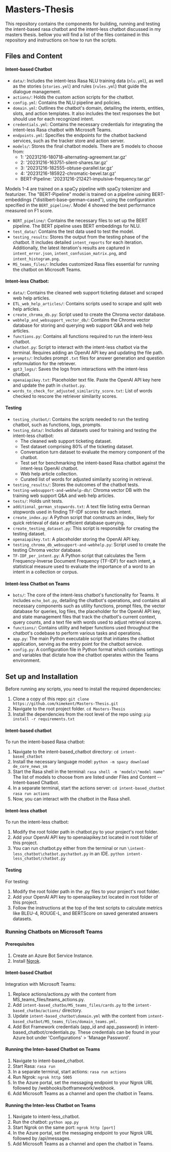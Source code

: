 # Masters-Thesis
This repository contains the components for building, running and testing the intent-based rasa chatbot and the intent-less chatbot discussed in my masters thesis. bellow you will find a list of the files contained in this repository and instructions on how to run the scripts.

## Files and Content

#### Intent-based Chatbot
- `data/`: Includes the intent-less Rasa NLU training data (`nlu.yml`), as well as the stories (`stories.yml`) and rules (`rules.yml`) that guide the dialogue management.
- `actions/`: Holds the custom action scripts for the chatbot.
- `config.yml`: Contains the NLU pipeline and policies.
- `domain.yml`: Outlines the chatbot's domain, detailing the intents, entities, slots, and action templates. It also includes the text responses the bot should use for each recognized intent.
- `credentials.yml`: Contains the necessary credentials for integrating the intent-less Rasa chatbot with Microsoft Teams.
- `endpoints.yml`: Specifies the endpoints for the chatbot backend services, such as the tracker store and action server.
- `models/`: Stores the final chatbot models. There are 5 models to choose from: 
	- 1: '20231216-180718-alternating-agreement.tar.gz'
	- 2: '20231216-163751-silent-shares.tar.gz'
	- 3: '20231216-182555-obtuse-parallel.tar.gz'
	- 4: '20231216-185922-chromatic-bevel.tar.gz'
	- BERT-Pipeline: '20231216-212421-impulsive-frequency.tar.gz'

Models 1-4 are trained on a spaCy pipeline with spaCy tokenizer and featurizer. The "BERT-Pipeline" model is trained on a pipeline usining BERT-embeddings ("distilbert-base-german-cased"), using the configuration specified in the `BERT_pipeline/`. Model 4 showed the best performance measured on F1 score.
- `BERT_pipeline/`: Contains the necessary files to set up the BERT pipeline. The BERT pipeline uses BERT embeddings for NLU.
- `test_data/`: Contains the test data used to test the model.
- `testing_results`: Stores the output from the testing phase of the chatbot. It includes detailed `intent_reports` for each iteration. Additionally, the latest iteration's results are captured in `intent_error.json`, `intent_confusion_matrix.png`, and `intent_histogram.png`.
- `MS_teams_files/`: Includes customized Rasa files essential for running the chatbot on Microsoft Teams.

#### Intent-less Chatbot:
- `data/`: Contains the cleaned web support ticketing dataset and scraped web help articles.
- `ETL_web_help_articles/`: Contains scripts used to scrape and split web help articles.
- `create_chroma_db.py`: Script used to create the Chroma vector database.
- `webhelp_and_websupport_vector_db/`: Contains the Chroma vector database for storing and querying web support Q&A and web help articles.
- `functions.py`: Contains all functions required to run the intent-less chatbot.
- `chatbot.py`: Script to interact with the intent-less chatbot via the terminal. Requires adding an OpenAI API key and updating the file path.
- `prompts/`: Includes prompt `.txt` files for answer generation and question reformulation for the retriever.
- `gpt3_logs/`: Saves the logs from interactions with the intent-less chatbot.
- `openaiapikey.txt`: Placeholder text file. Paste the OpenAI API key here and update the path in `chatbot.py`.
- `words_to_check_for_adjusted_similarity_score.txt`: List of words checked to rescore the retriever similarity scores.

#### Testing
- `testing_chatbot/`: Contains the scripts needed to run the testing chatbot, such as functions, logs, prompts.
- `testing_data/`: Includes all datasets used for training and testing the intent-less chatbot:
  - The cleaned web support ticketing dataset.
  - Test dataset comprising 80% of the ticketing dataset.
  - Conversation turn dataset to evaluate the memory component of the chatbot.
  - Test set for benchmarking the intent-based Rasa chatbot against the intent-less OpenAI chatbot.
  - Web help article collection.
  - Curated list of words for adjusted similarity scoring in retrieval.
- `testing_results/`: Stores the outcomes of the chatbot tests.
- `testing-websupport-and-webhelp-db/`: Chroma vector DB with the training web support Q&A and web help articles.
- `tests/`: Holds unit tests.
- `additional_german_stopwords.txt`: A text file listing extra German stopwords used in finding TF-IDF scores for each intent.
- `create_index.py`: A Python script that constructs an index, likely for quick retrieval of data or efficient database querying.
- `create_testing_dataset.py`: This script is responsible for creating the testing dataset.
- `openaiapikey.txt`: A placeholder storing the OpenAI API key.
- `testing_chroma_db_websupport-and-webhelp.py`: Script used to create the testing Chroma vector database.
- `TF-IDF_per_intent.py`: A Python script that calculates the Term Frequency-Inverse Document Frequency (TF-IDF) for each intent, a statistical measure used to evaluate the importance of a word to an intent in a collection or corpus.

#### Intent-less Chatbot on Teams
- `bots/`: The core of the intent-less chatbot's functionality for Teams. It includes `echo_bot.py`, detailing the chatbot's operations, and contains all necessary components such as utility functions, prompt files, the vector database for queries, log files, the placeholder for the OpenAI API key, and state management files that track the chatbot's current context, query counts, and a text file with words used to adjust retrieval scores.
- `functions/`: Contains utility and helper functions used throughout the chatbot's codebase to perform various tasks and operations.
- `app.py`: The main Python executable script that initiates the chatbot application, serving as the entry point for the chatbot service.
- `config.py`: A configuration file in Python format which contains settings and variables that dictate how the chatbot operates within the Teams environment.

## Set up and Installation
Before running any scripts, you need to install the required dependencies:

1. Clone a copy of this repo:
`git clone https://github.com/kimekent/Masters-Thesis.git`
2. Navigate to the root project folder.
`cd Masters-Thesis`
3. Install the dependencies  from the root level of the repo using: `pip install -r requirements.txt`


#### Intent-based chatbot
To run the intent-based Rasa chatbot:

1. Navigate to the intent-based_chatbot directory:
`cd intent-based_chatbot`
2. Install the necessary language model:
`python -m spacy download de_core_news_sm`
3. Start the Rasa shell in the terminal:
`rasa shell -m 'models\"model name"`
The list of models to choose from are listed under Files and Content -- Intent-based Chatbot.
4. In a separate terminal, start the actions server:
`cd intent-based_chatbot`
`rasa run actions`
5. Now, you can interact with the chatbot in the Rasa shell.


#### Intent-less chatbot
To run the intent-less chatbot:

1. Modify the root folder path in chatbot.py to your project's root folder.
2. Add your OpenAI API key to openaiapikey.txt located in root folder of this project.
3. You can run chatbot.py either from the terminal or run `\intent-less_chatbot\chatbot.pychatbot.py` in an IDE.
`python intent-less_chatbot/chatbot.py`

#### Testing
For testing:

1. Modify the root folder path in the .py files to your project's root folder.
2. Add your OpenAI API key to openaiapikey.txt located in root folder of this project.
3. Follow the instructions at the top of the test scripts to calculate metrics like BLEU-4, ROUGE-L, and BERTScore on saved generated answers datasets.

### Running Chatbots on Microsoft Teams
#### Prerequisites

1. Create an Azure Bot Service Instance.
2. Install [Ngrok](https://ngrok.com/download).

#### Intent-based Chatbot
Integration with Microsoft Teams:

1. Replace actions/actions.py with the content from MS_teams_files/teams_actions.py.
2. Add `intent-based_chatbo/MS_teams_files/cards.py` to the `intent-based_chatbo/actions/` directory.
3. Update `intent-based_chatbot\domain.yml` with the content from `intent-based_chatbot/MS_teams_files/domain_teams.yml`.
4. Add Bot Framework credentials (app_id and app_password) in intent-based_chatbot/credentials.py. These credentials can be found in your Azure bot under 'Configurations' > 'Manage Password'.

#### Running the Inten-based Chatbot on Teams
1. Navigate to intent-based_chatbot.
2. Start Rasa:
`rasa run`
3. In a separate terminal, start actions:
`rasa run actions`
4. Run Ngrok:
`ngrok http 5005`
5. In the Azure portal, set the messaging endpoint to your Ngrok URL followed by /webhooks/botframework/webhook.
6. Add Microsoft Teams as a channel and open the chatbot in Teams.

#### Running the Inten-less Chatbot on Teams
1. Navigate to intent-less_chatbot.
2. Run the chatbot:
`python app.py`
3. Start Ngrok on the same port:
`ngrok http [port]`
4. In the Azure portal, set the messaging endpoint to your Ngrok URL followed by /api/messages.
5. Add Microsoft Teams as a channel and open the chatbot in Teams.
